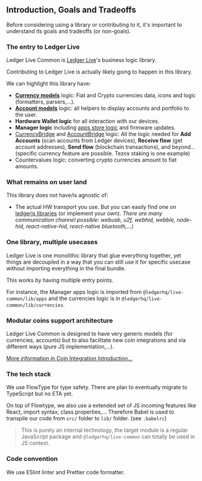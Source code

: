 ## Introduction, Goals and Tradeoffs

Before considering using a library or contributing to it, it's important to understand its goals and tradeoffs (or non-goals).

### The entry to Ledger Live

Ledger Live Common is [Ledger Live](https://github.com/LedgerHQ/ledger-live-desktop)'s business logic library.

Contributing to Ledger Live is actually likely going to happen in this library.

We can highlight this library have:

- [**Currency models**](./currency.md) logic: Fiat and Crypto currencies data, icons and logic (formatters, parsers,...).
- [**Account models**](./account.md) logic: all helpers to display accounts and portfolio to the user.
- **Hardware Wallet logic** for all interaction with our devices.
- **Manager logic** including [apps store logic](./apps.md) and firmware updates.
- [CurrencyBridge](./CurrencyBridge.md) and [AccountBridge](./AccountBridge.md) logic: All the logic needed for **Add Accounts** (scan accounts from Ledger devices), **Receive flow** (get account addresses), **Send flow** (blockchain transactions), and beyond... (specific currency feature are possible. Tezos staking is one example)
- Countervalues logic: converting crypto currencies amount to fiat amounts.

### What remains on user land

This library does not have/is agnostic of:

- The actual HW transport you use. But you can easily find one on [ledgerjs libraries](https://github.com/LedgerHQ/ledgerjs) (or implement your own). _There are many communication channel possible: webusb, u2f, webhid, webble, node-hid, react-native-hid, react-native bluetooth,...)_

### One library, multiple usecases

Ledger Live is one monolithic library that glue everything together, yet things are decoupled in a way that you can still use it for specific usecase without importing everything in the final bundle.

This works by having multiple entry points.

For instance, the Manager apps logic is imported from `@ledgerhq/live-common/lib/apps` and the currencies logic is in `@ledgerhq/live-common/lib/currencies`.

### Modular coins support architecture

Ledger Live Common is designed to have very generic models (for currencies, accounts) but to also facilitate new coin integrations and via different ways (pure JS implementation,...).

[More information in Coin Integration Introduction...](./ci-intro.md)

### The tech stack

We use FlowType for type safety. There are plan to eventually migrate to TypeScript but no ETA yet.

On top of Flowtype, we also use a extended set of JS incoming features like React, import syntax, class properties,... Therefore Babel is used to transpile our code from `src/` folder to `lib/` folder. (see
`.babelrc`)

> This is purely an internal technology, the target module is a regular JavaScript package and `@ledgerhq/live-common` can totally be used in JS context.

### Code convention

We use ESlint linter and Prettier code formatter.
